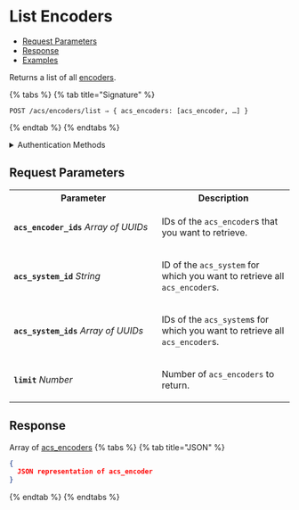 # List Encoders

- [Request Parameters](./#request-parameters)
- [Response](./#response)
- [Examples](./#examples)

Returns a list of all [encoders](../../../capability-guides/access-systems/working-with-card-encoders-and-scanners/README.md).

{% tabs %}
{% tab title="Signature" %}
```
POST /acs/encoders/list ⇒ { acs_encoders: [acs_encoder, …] }
```
{% endtab %}
{% endtabs %}

<details>

<summary>Authentication Methods</summary>

- API key
- Personal access token
  <br>Must also include the `seam-workspace` header in the request.

To learn more, see [Authentication](https://docs.seam.co/latest/api/authentication).
</details>

## Request Parameters

<table>
<tr><th width="250">Parameter</th><th>Description</th></tr>
<tr><td><strong><code>acs_encoder_ids</code></strong> <i>Array</i> <i>of UUIDs</i></td>
<td>

IDs of the `acs_encoder`s that you want to retrieve.
</td></tr>
<tr><td><strong><code>acs_system_id</code></strong> <i>String</i></td>
<td>

ID of the `acs_system` for which you want to retrieve all `acs_encoder`s.
</td></tr>
<tr><td><strong><code>acs_system_ids</code></strong> <i>Array</i> <i>of UUIDs</i></td>
<td>

IDs of the `acs_system`s for which you want to retrieve all `acs_encoder`s.
</td></tr>
<tr><td><strong><code>limit</code></strong> <i>Number</i></td>
<td>

Number of `acs_encoders` to return.
</td></tr>
</table>

## Response

Array of [acs\_encoders](./)
{% tabs %}
{% tab title="JSON" %}
```json
{
  JSON representation of acs_encoder
}
```
{% endtab %}
{% endtabs %}
